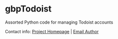 # gbpTodoist

Assorted Python code for managing Todoist accounts

Contact info: [Project Homepage][1] | [Email Author][2]

[1]: https://github.com/gbpoole/PROJECT_NAME
[2]: mailto:gbpoole@gmail.com

